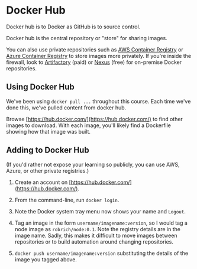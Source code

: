 Docker Hub
==========

Docker hub is to Docker as GitHub is to source control.

Docker hub is the central repository or "store" for sharing images.

You can also use private repositories such as [AWS Container Registry](https://aws.amazon.com/ecr/) or [Azure Container Registry](https://azure.microsoft.com/en-us/services/container-registry/) to store images more privately.  If you're inside the firewall, look to [Artifactory](https://www.jfrog.com/artifactory/) (paid) or [Nexus](https://www.sonatype.com/nexus-repository-oss) (free) for on-premise Docker repositories.


Using Docker Hub
----------------

We've been using `docker pull ...` throughout this course.  Each time we've done this, we've pulled content from docker hub.

Browse [https://hub.docker.com/](https://hub.docker.com/) to find other images to download.  With each image, you'll likely find a Dockerfile showing how that image was built.


Adding to Docker Hub
--------------------

(If you'd rather not expose your learning so publicly, you can use AWS, Azure, or other private registries.)

1. Create an account on [https://hub.docker.com/](https://hub.docker.com/).

2. From the command-line, run `docker login`.

3. Note the Docker system tray menu now shows your name and `Logout`.

4. Tag an image in the form `username/imagename:version`, so I would tag a node image as `robrich/node:0.1`.  Note the registry details are in the image name.  Sadly, this makes it difficult to move images between repositories or to build automation around changing repositories.

5. `docker push username/imagename:version` substituting the details of the image you tagged above.
